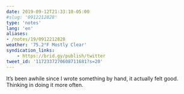 ```yaml
---
date: 2019-09-12T21:33:10-05:00
#slug: '0912212828'
type: 'notes'
lang: 'en'
aliases:
- /notes/19/0912212828
weather: '75.2°F Mostly Clear'
syndication_links:
    - https://brid.gy/publish/twitter
tweet_id: '1172337270608711681?s=20'
---
```

It’s been awhile since I wrote something by hand, it actually felt good. Thinking in doing it more often.
